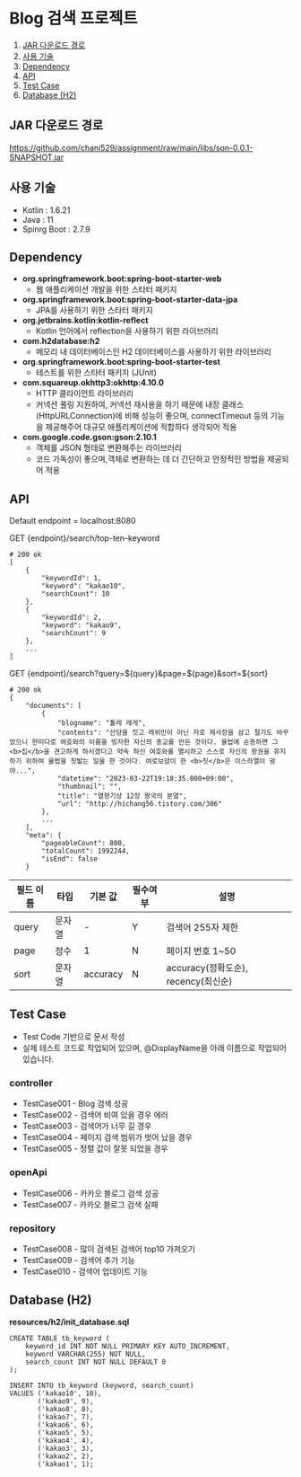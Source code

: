 # Blog 검색 프로젝트

1. [JAR 다운로드 경로](#JAR-다운로드-경로)
2. [사용 기술](#사용-기술)
3. [Dependency](#Dependency)
4. [API](#API)
5. [Test Case](#Test-Case)
6. [Database (H2)](#Database-(H2))

## JAR 다운로드 경로
https://github.com/chani529/assignment/raw/main/libs/son-0.0.1-SNAPSHOT.jar

## 사용 기술
- Kotlin : 1.6.21
- Java : 11
- Spinrg Boot :  2.7.9

## Dependency
- **org.springframework.boot:spring-boot-starter-web**
  - 웹 애플리케이션 개발을 위한 스타터 패키지
- **org.springframework.boot:spring-boot-starter-data-jpa**
  - JPA를 사용하기 위한 스타터 패키지
- **org.jetbrains.kotlin:kotlin-reflect**
  - Kotlin 언어에서 reflection을 사용하기 위한 라이브러리
- **com.h2database:h2**
  - 메모리 내 데이터베이스인 H2 데이터베이스를 사용하기 위한 라이브러리
- **org.springframework.boot:spring-boot-starter-test** 
  - 테스트를 위한 스타터 패키지 (JUnit)
- **com.squareup.okhttp3:okhttp:4.10.0**
  - HTTP 클라이언트 라이브러리
  - 커넥션 풀링 지원하여, 커넥션 재사용을 하기 때문에 내장 클래스(HttpURLConnection)에 비해 성능이 좋으며,
    connectTimeout 등의 기능을 제공해주어 대규모 애플리케이션에 적합하다 생각되어 적용
- **com.google.code.gson:gson:2.10.1**
  - 객체를 JSON 형태로 변환해주는 라이브러리
  - 코드 가독성이 좋으며,객체로 변환하는 데 더 간단하고 안정적인 방법을 제공되어 적용

## API
Default endpoint = localhost:8080

GET {endpoint}/search/top-ten-keyword
```curl
# 200 ok
[
    {
        "keywordId": 1,
        "keyword": "kakao10",
        "searchCount": 10
    },
    {
        "keywordId": 2,
        "keyword": "kakao9",
        "searchCount": 9
    },
    ...
]
```

GET {endpoint}/search?query=${query}&page=${page}&sort=${sort}
```curl
# 200 ok
{
    "documents": [
        {
            "blogname": "톨레 레게",
            "contents": "산당을 짓고 레위인이 아닌 자로 제사장을 삼고 절기도 바꾸었으니 한미다로 여호와의 이름을 빙자한 자신의 종교를 만든 것이다. 율법에 순종하면 그 <b>집</b>을 견고하게 하시겠다고 약속 하신 여호와를 멸시하고 스스로 자신의 왕권을 유지하기 위하여 율법을 짓밟는 일을 한 것이다. 여로보암이 한 <b>짓</b>은 이스라엘이 광야...",
            "datetime": "2023-03-22T19:18:35.000+09:00",
            "thumbnail": "",
            "title": "열왕기상 12장 왕국의 분열",
            "url": "http://hichang56.tistory.com/306"
        },
        ...
    ],
    "meta": {
        "pageableCount": 800,
        "totalCount": 1992244,
        "isEnd": false
    }
```
| 필드 이름 | 타입  | 기본 값 | 필수여부 | 설명                         |
|-------|-----|------|------|-----------------------------|
| query | 문자열 | -    | Y    | 검색어 255자 제한                   |
| page  | 정수  | 1    | N    | 페이지 번호 1~50                   |
| sort  | 문자열 |accuracy| N    |  accuracy(정확도순), recency(최신순) |
## Test Case
- Test Code 기반으로 문서 작성
- 실제 테스트 코드로 작업되어 있으며, 
@DisplayName을 아래 이름으로 작업되어 있습니다.


### controller
- TestCase001 - Blog 검색 성공
- TestCase002 - 검색어 비여 있을 경우 에러
- TestCase003 - 검색어가 너무 길 경우
- TestCase004 - 페이지 검색 범위가 벗어 났을 경우
- TestCase005 - 정렬 값이 잘못 되었을 경우

### openApi
- TestCase006 - 카카오 블로그 검색 성공
- TestCase007 - 카카오 블로그 검색 실패

### repository
- TestCase008 - 많이 검색된 검색어 top10 가져오기
- TestCase009 - 검색어 추가 기능
- TestCase010 - 검색어 업데이트 기능

## Database (H2)
**resources/h2/init_database.sql**

```roomsql
CREATE TABLE tb_keyword (
    keyword_id INT NOT NULL PRIMARY KEY AUTO_INCREMENT,
    keyword VARCHAR(255) NOT NULL,
    search_count INT NOT NULL DEFAULT 0
);

INSERT INTO tb_keyword (keyword, search_count)
VALUES ('kakao10', 10),
       ('kakao9', 9),
       ('kakao8', 8),
       ('kakao7', 7),
       ('kakao6', 6),
       ('kakao5', 5),
       ('kakao4', 4),
       ('kakao3', 3),
       ('kakao2', 2),
       ('kakao1', 1);
```
